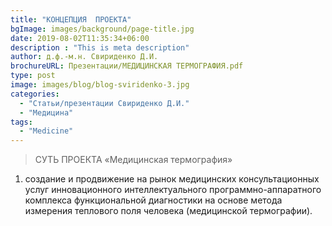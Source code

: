 ```yaml
---
title: "КОНЦЕПЦИЯ  ПРОЕКТА"
bgImage: images/background/page-title.jpg
date: 2019-08-02T11:35:34+06:00
description : "This is meta description"
author: д.ф.-м.н. Свириденко Д.И.
brochureURL: Презентации/МЕДИЦИНСКАЯ ТЕРМОГРАФИЯ.pdf
type: post
image: images/blog/blog-sviridenko-3.jpg
categories: 
  - "Статьи/презентации Свириденко Д.И."
  - "Медицина"
tags:
  - "Medicine"
---
```


> СУТЬ ПРОЕКТА «Медицинская термография»

1. создание и продвижение на рынок медицинских консультационных услуг инновационного интеллектуального программно-аппаратного комплекса функциональной диагностики на основе метода измерения теплового поля человека (медицинской термографии). 